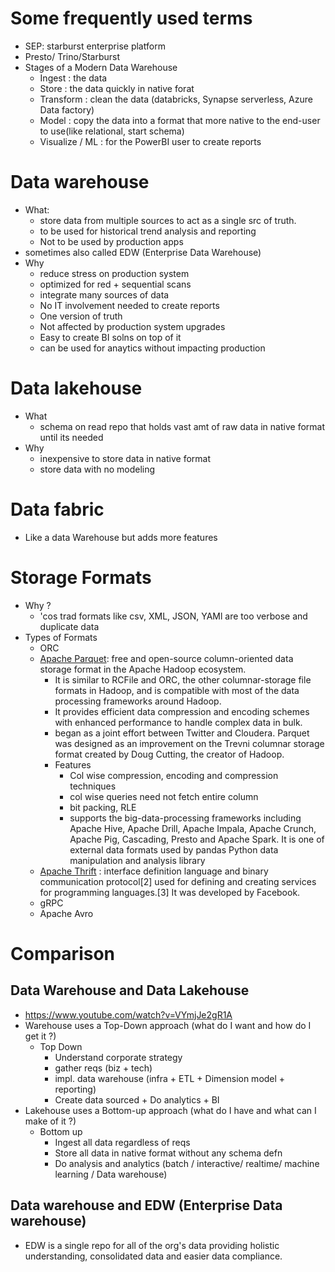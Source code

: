 # Some frequently used terms
- SEP: starburst enterprise platform
- Presto/ Trino/Starburst
- Stages of a Modern Data Warehouse
  - Ingest : the data 
  - Store : the data quickly in native forat
  - Transform : clean the data (databricks, Synapse serverless, Azure Data factory)
  - Model : copy the data into a format that more native to the end-user to use(like relational, start schema)
  - Visualize / ML : for the PowerBI user to create reports

# Data warehouse
- What: 
	- store data from multiple sources to act as a single src of truth. 
	- to be used for historical trend analysis and reporting
	- Not to be used by production apps
 - sometimes also called EDW (Enterprise Data Warehouse)
- Why
  - reduce stress on production system
  - optimized for red + sequential scans
  - integrate many sources of data
  - No IT involvement needed to create reports
  - One version of truth
  - Not affected by production system upgrades
  - Easy to create BI solns on top of it
  - can be used for anaytics without impacting production

# Data lakehouse
- What 
  - schema on read repo that holds vast amt of raw data in native format until its needed
- Why
  - inexpensive to store data in native format
  - store data with no modeling

# Data fabric
- Like a data Warehouse but adds more features 

# Storage Formats
- Why ?
  - 'cos trad formats like csv, XML, JSON, YAMl are too verbose and duplicate data
- Types of Formats
  - ORC
  - [Apache Parquet](https://en.wikipedia.org/wiki/Apache_Parquet):  free and open-source column-oriented data storage format in the Apache Hadoop ecosystem.
    - It is similar to RCFile and ORC, the other columnar-storage file formats in Hadoop, and is compatible with most of the data processing frameworks around Hadoop.
    - It provides efficient data compression and encoding schemes with enhanced performance to handle complex data in bulk.
    - began as a joint effort between Twitter and Cloudera. Parquet was designed as an improvement on the Trevni columnar storage format created by Doug Cutting, the creator of Hadoop.
    - Features
      - Col wise compression, encoding and compression techniques
      - col wise queries need not fetch entire column
      - bit packing, RLE
      - supports the big-data-processing frameworks including Apache Hive, Apache Drill, Apache Impala, Apache Crunch, Apache Pig, Cascading, Presto and Apache Spark. It is one of external data formats used by pandas Python data manipulation and analysis library
  - [Apache Thrift](https://en.wikipedia.org/wiki/Apache_Thrift) :  interface definition language and binary communication protocol[2] used for defining and creating services for programming languages.[3] It was developed by Facebook.
  - gRPC
  - Apache Avro

 # Comparison
 ## Data Warehouse and Data Lakehouse
 - https://www.youtube.com/watch?v=VYmjJe2gR1A
 - Warehouse uses a Top-Down approach (what do I want and how do I get it ?)
   - Top Down
     - Understand corporate strategy
     - gather reqs (biz + tech)
     - impl. data warehouse (infra + ETL + Dimension model + reporting)
     - Create data sourced + Do analytics + BI 
 - Lakehouse uses a Bottom-up approach (what do I have and what can I make of it ?)
   - Bottom up
     - Ingest all data regardless of reqs
     - Store all data in native format without any schema defn
     - Do analysis and analytics (batch / interactive/ realtime/ machine learning / Data warehouse)
  ## Data warehouse and EDW (Enterprise Data warehouse)
  - EDW is a single repo for all of the org's data providing holistic understanding, consolidated data and easier data compliance.

